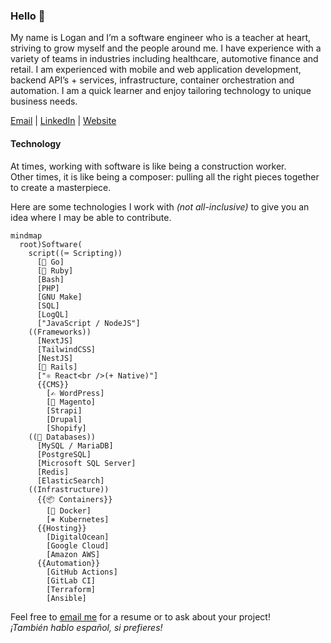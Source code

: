 ### Hello 👋

My name is Logan and I&rsquo;m a software engineer who is a teacher at heart, striving to grow myself and the people around me. I have experience with a variety of teams in industries including healthcare, automotive finance and retail. I am experienced with mobile and web application development, backend API’s + services, infrastructure, container orchestration and automation. I am a quick learner and enjoy tailoring technology to unique business needs.

[Email](mailto:logan@loganstellway.com) | [LinkedIn](https://linkedin.com/in/lstellway/) | [Website](https://loganstellway.com)

#### Technology

At times, working with software is like being a construction worker.<br />
Other times, it is like being a composer: pulling all the right pieces together to create a masterpiece. 

Here are some technologies I work with _(not all-inclusive)_ to give you an idea where I may be able to contribute.

```mermaid
mindmap
  root)Software(
    script((⌨️ Scripting))
      [🦫 Go]
      [💎 Ruby]
      [Bash]
      [PHP]
      [GNU Make]
      [SQL]
      [LogQL]
      ["JavaScript / NodeJS"]
    ((Frameworks))
      [NextJS]
      [TailwindCSS]
      [NestJS]
      [🚊 Rails]
      ["⚛️ React<br />(+ Native)"]
      {{CMS}}
        [✍️ WordPress]
        [🛒 Magento]
        [Strapi]
        [Drupal]
        [Shopify]
    ((💾 Databases))
      [MySQL / MariaDB]
      [PostgreSQL]
      [Microsoft SQL Server]
      [Redis]
      [ElasticSearch]
    ((Infrastructure))
      {{📦 Containers}}
        [🐳 Docker]
        [⎈ Kubernetes]
      {{Hosting}}
        [DigitalOcean]
        [Google Cloud]
        [Amazon AWS]
      {{Automation}}
        [GitHub Actions]
        [GitLab CI]
        [Terraform]
        [Ansible]
```

Feel free to [email me](mailto:logan@loganstellway.com) for a resume or to ask about your project!<br />
_¡También hablo español, si prefieres!_

<!--
**lstellway/lstellway** is a ✨ _special_ ✨ repository because its `README.md` (this file) appears on your GitHub profile.

Here are some ideas to get you started:

- 🔭 I’m currently working on ...
- 🌱 I’m currently learning ...
- 👯 I’m looking to collaborate on ...
- 🤔 I’m looking for help with ...
- 💬 Ask me about ...
- 📫 How to reach me: ...
- 😄 Pronouns: ...
- ⚡ Fun fact: ...
-->
